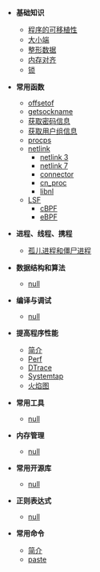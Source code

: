 - **基础知识**
  
  - [程序的可移植性](linux_c_programming/base/portable.md)
  - [大小端](linux_c_programming/base/endian.md)
  - [整形数据](linux_c_programming/base/integer_range.md)
  - [内存对齐](linux_c_programming/base/memory_alignment.md)
  - [锁](linux_c_programming/base/lock.md)

- **常用函数**
  
  - [offsetof](linux_c_programming/functions/offsetof.md)
  - [getsockname](linux_c_programming/functions/getsockname.md)
  - [获取密码信息](linux_c_programming/functions/获取密码信息.md)  
  - [获取用户组信息](linux_c_programming/functions/获取用户组信息.md)
  - [procps](linux_c_programming/functions/procps.md)
  - [netlink](linux_c_programming/functions/netlink/README.md)
     - [netlink 3](linux_c_programming/functions/netlink/netlink3.md)
     - [netlink 7](linux_c_programming/functions/netlink/netlink7.md)
     - [connector](linux_c_programming/functions/netlink/connector.md)
     - [cn_proc](linux_c_programming/functions/netlink/cn_proc.md)
     - [libnl](http://www.infradead.org/~tgr/libnl/)
  - [LSF](linux_c_programming/functions/LSF/README.md)
     - [cBPF](linux_c_programming/functions/LSF/cBPF.md)
     - [eBPF](linux_c_programming/functions/LSF/eBPF.md)


- **进程、线程、携程**
  
  - [孤儿进程和僵尸进程](linux_c_programming/process/zombie.md)

- **数据结构和算法**
  
  - [null](linux_c_programming/algorithm/)

- **编译与调试**
  
  - [null](linux_c_programming/debug/)

- **提高程序性能**
  
  - [简介](linux_c_programming/performance/README.md)
  - [Perf](linux_c_programming/performance/perf.md)
  - [DTrace](linux_c_programming/performance/dtrace.md)
  - [Systemtap](linux_c_programming/performance/systemtap.md)
  - [火焰图](linux_c_programming/performance/FlameGraph.md)

- **常用工具**
  
  - [null](linux_c_programming/tools/)

- **内存管理**
  
  - [null](linux_c_programming/memory/)

- **常用开源库**
  
  - [null](linux_c_programming/libs/)

- **正则表达式**
  
  - [null](linux_c_programming/re/)

- **常用命令**
  
  - [简介](linux_c_programming/cmds/)
  - [paste](linux_c_programming/cmds/paste.md)
